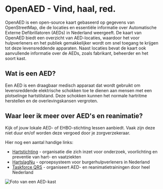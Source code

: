 # OpenAED - Vind, haal, red.

OpenAED is een open-source kaart gebaseerd op gegevens van OpenStreetMap, die de locaties en essentiële informatie over Automatische Externe Defibrillatoren (AEDs) in Nederland weergeeft.
De kaart van OpenAED biedt een overzicht van AED-locaties, waardoor het voor hulpverleners en het publiek gemakkelijker wordt om snel toegang te krijgen tot deze levensreddende apparaten.
Naast locaties bevat de kaart ook aanvullende informatie over de AEDs, zoals fabrikant, beheerder en het soort kast.

## Wat is een AED?
Een AED is een draagbaar medisch apparaat dat wordt gebruikt om levensreddende elektrische schokken toe te dienen aan mensen met een plotselinge hartstilstand. Deze schokken kunnen het normale hartritme herstellen en de overlevingskansen vergroten.

## Waar leer ik meer over AED's en reanimatie?
Kijk of jouw lokale AED- of EHBO-stichting lessen aanbiedt. Vaak zijn deze niet duur en/of worden deze vergoed door je zorgverzekeraar.

Hier nog een aantal handige links:
- [Hartstichting](https://hartstichting.nl/) - organisatie die zich inzet voor onderzoek, voorlichting en preventie van hart- en vaatziekten
- [HartslagNu](https://hartslagnu.nl/) - oproepsysteem voor burgerhulpverleners in Nederland
- [Taskforce QRS](https://taskforceqrs.nl/) - organiseert AED- en reanimatietrainingen door heel Nederland

![Foto van een AED-kast](https://openaed.nl/images/aed_kampenaar.jpg)
